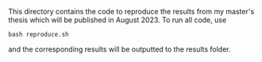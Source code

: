 This directory contains the code to reproduce the results from my master's thesis which will be published in August 2023. To run all code, use

```
bash reproduce.sh
```

and the corresponding results will be outputted to the results folder.